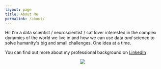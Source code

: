 ```yaml
---
layout: page
title: About Me
permalink: /about/
---
```


Hi! I'm a data scientist / neuroscientist / cat lover interested in the complex dynamics of the world we live in and how
we can use data _and_ science to solve humanity's big and small challenges. One idea at a time. 

You can find out more about my professional background on [LinkedIn](https://www.linkedin.com/in/arcosdiaz/)

<span style="display:block;text-align:center">![]({{site.baseurl}}/images/portfolio-small.png)</span>
